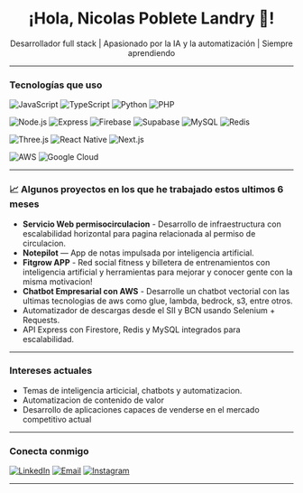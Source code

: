   <h1 align="center">¡Hola, Nicolas Poblete Landry 👋!</h1>

<p align="center">
  Desarrollador full stack | Apasionado por la IA y la automatización | Siempre aprendiendo
</p>

---

### Tecnologías que uso

![JavaScript](https://img.shields.io/badge/-JavaScript-F7DF1E?logo=javascript&logoColor=black&style=flat-square)
![TypeScript](https://img.shields.io/badge/-TypeScript-3178C6?logo=typescript&logoColor=white&style=flat-square)
![Python](https://img.shields.io/badge/-Python-3776AB?logo=python&logoColor=white&style=flat-square)
![PHP](https://img.shields.io/badge/-PHP-777BB4?logo=php&logoColor=white&style=flat-square)

![Node.js](https://img.shields.io/badge/-Node.js-339933?logo=node.js&logoColor=white&style=flat-square)
![Express](https://img.shields.io/badge/-Express.js-000000?logo=express&logoColor=white&style=flat-square)
![Firebase](https://img.shields.io/badge/-Firebase-FFCA28?logo=firebase&logoColor=black&style=flat-square)
![Supabase](https://img.shields.io/badge/-Supabase-3ECF8E?logo=supabase&logoColor=white&style=flat-square)
![MySQL](https://img.shields.io/badge/-MySQL-4479A1?logo=mysql&logoColor=white&style=flat-square)
![Redis](https://img.shields.io/badge/-Redis-DC382D?logo=redis&logoColor=white&style=flat-square)

![Three.js](https://img.shields.io/badge/-Three.js-000000?logo=three.js&logoColor=white&style=flat-square)
![React Native](https://img.shields.io/badge/-React%20Native-61DAFB?logo=react&logoColor=black&style=flat-square)
![Next.js](https://img.shields.io/badge/-Next.js-000000?logo=next.js&logoColor=white&style=flat-square)

![AWS](https://img.shields.io/badge/-AWS-232F3E?logo=amazon-aws&logoColor=white&style=flat-square)
![Google Cloud](https://img.shields.io/badge/-Google%20Cloud-4285F4?logo=google-cloud&logoColor=white&style=flat-square)


---

### 📈 Algunos proyectos en los que he trabajado estos ultimos 6 meses
- **Servicio Web permisocirculacion** - Desarrollo de infraestructura con escalabilidad horizontal para pagina relacionada al permiso de circulacion.
- **Notepilot** — App de notas impulsada por inteligencia artificial.
- **Fitgrow APP** - Red social fitness y billetera de entrenamientos con inteligencia artificial y herramientas para mejorar y conocer gente con la misma motivacion!
- **Chatbot Empresarial con AWS** - Desarrolle un chatbot vectorial con las ultimas tecnologias de aws como glue, lambda, bedrock, s3, entre otros.
- Automatizador de descargas desde el SII y BCN usando Selenium + Requests.
- API Express con Firestore, Redis y MySQL integrados para escalabilidad.


---

### Intereses actuales

- Temas de inteligencia articicial, chatbots y automatizacion.
- Automatizacion de contenido de valor
- Desarrollo de aplicaciones capaces de venderse en el mercado competitivo actual

---

### Conecta conmigo

[![LinkedIn](https://img.shields.io/badge/-LinkedIn-0A66C2?logo=linkedin&logoColor=white&style=flat-square)](https://linkedin.com/in/tuusuario)
[![Email](https://img.shields.io/badge/-Email-D14836?logo=gmail&logoColor=white&style=flat-square)](mailto:tuemail@gmail.com)
[![Instagram](https://img.shields.io/badge/-Instagram-E4405F?logo=instagram&logoColor=white&style=flat-square)](https://instagram.com/tuusuario)

---


